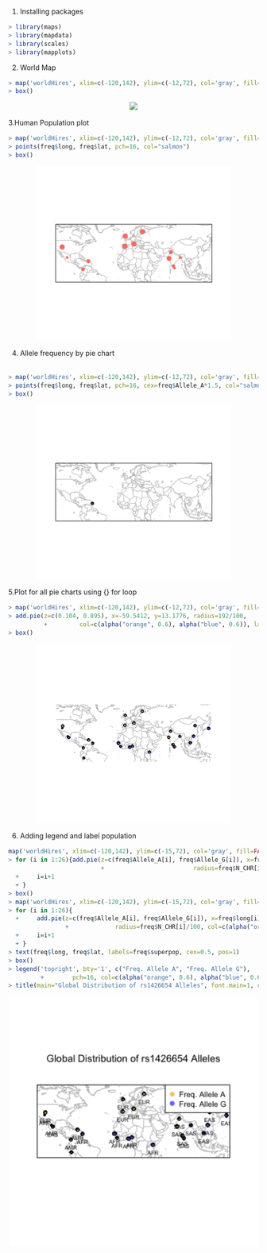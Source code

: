 1. Installing packages
```r
> library(maps)
> library(mapdata)
> library(scales)
> library(mapplots)
```
2. World Map
```r
> map('worldHires', xlim=c(-120,142), ylim=c(-12,72), col='gray', fill=FALSE)
> box()
```
<center>
<img src="ma_worldhires.png"width=393px></img>
</center>

3.Human Population plot
```r
> map('worldHires', xlim=c(-120,142), ylim=c(-12,72), col='gray', fill=FALSE)
> points(freq$long, freq$lat, pch=16, col="salmon")
> box()
```
<center>
<img src="adjust point size.png"width=393px></img>
</center>

4. Allele frequency by pie chart
```r

> map('worldHires', xlim=c(-120,142), ylim=c(-12,72), col='gray', fill=FALSE)
> points(freq$long, freq$lat, pch=16, cex=freq$Allele_A*1.5, col="salmon")
> box()
```
<center>
<img src="pie charts.png"width=393px></img>
</center>

5.Plot for all pie charts using {} for loop
```r
> map('worldHires', xlim=c(-120,142), ylim=c(-12,72), col='gray', fill=FALSE)
> add.pie(z=c(0.104, 0.895), x=-59.5412, y=13.1776, radius=192/100, 
          +         col=c(alpha("orange", 0.6), alpha("blue", 0.6)), labels="")
> box()
```
<center>
<img src="step 5.png"width=393px><img>
</center>

6. Adding legend and label population
```r
map('worldHires', xlim=c(-120,142), ylim=c(-15,72), col='gray', fill=FALSE)
> for (i in 1:26){add.pie(z=c(freq$Allele_A[i], freq$Allele_G[i]), x=freq$long[i], y=freq$lat[i], 
                          +                         radius=freq$N_CHR[i]/100, col=c(alpha("orange", 0.6), alpha("blue", 0.6)), labels="")
  +     i=i+1
  + }
> box()
> map('worldHires', xlim=c(-120,142), ylim=c(-15,72), col='gray', fill=FALSE)
> for (i in 1:26){
  +     add.pie(z=c(freq$Allele_A[i], freq$Allele_G[i]), x=freq$long[i], y=freq$lat[i], 
                +             radius=freq$N_CHR[i]/100, col=c(alpha("orange", 0.6), alpha("blue", 0.6)), labels="")
  +     i=i+1
  + }
> text(freq$long, freq$lat, labels=freq$superpop, cex=0.5, pos=1)
> box()
> legend('topright', bty='1', c("Freq. Allele A", "Freq. Allele G"), 
         +        pch=16, col=c(alpha("orange", 0.6), alpha("blue", 0.6)), pt.cex=1, cex=0.7)
> title(main="Global Distribution of rs1426654 Alleles", font.main=1, cex.main=0.9)
```
<center>
<img src="finalplot_legend.png"width=500px></img>
</center>


